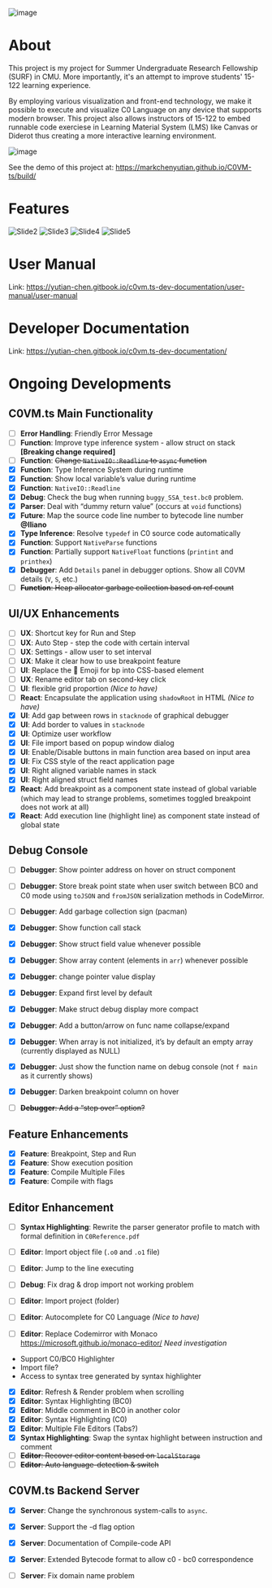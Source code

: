 ![image](https://user-images.githubusercontent.com/47029019/177197388-a7884f33-ae32-45bb-91de-139a8ff04cbf.png)

# About

This project is my project for Summer Undergraduate Research Fellowship (SURF) in CMU. More importantly, it's an attempt to improve students' 15-122 learning experience.

By employing various visualization and front-end technology, we make it possible to execute and visualize C0 Language on any device that supports modern browser. This project also allows instructors of 15-122 to embed runnable code exerciese in Learning Material System (LMS) like Canvas or Diderot thus creating a more interactive learning environment.

![image](https://user-images.githubusercontent.com/47029019/177198127-8f17d13b-e09f-4d1c-b214-b3bcad33e9ae.png)

See the demo of this project at: https://markchenyutian.github.io/C0VM-ts/build/

# Features

![Slide2](https://user-images.githubusercontent.com/47029019/188786107-2c936dd6-f0c8-4102-9e97-f93d9c37dd39.png)
![Slide3](https://user-images.githubusercontent.com/47029019/188786109-3a2f0b60-d1ed-4edd-a8c8-74effcd206e2.png)
![Slide4](https://user-images.githubusercontent.com/47029019/188786411-43c66821-0f21-434f-a270-c0f500c5f5d2.png)
![Slide5](https://user-images.githubusercontent.com/47029019/188787516-47821a85-5cd3-4394-9b8a-318138442aa0.png)

# User Manual

Link: https://yutian-chen.gitbook.io/c0vm.ts-dev-documentation/user-manual/user-manual

# Developer Documentation

Link: https://yutian-chen.gitbook.io/c0vm.ts-dev-documentation/

# Ongoing Developments 

## C0VM.ts Main Functionality

- [ ] **Error Handling**: Friendly Error Message
- [ ] **Function**: Improve type inference system - allow struct on stack **[Breaking change required]**
- [ ] **Function**: <del>Change `NativeIO::Readline` to `async` function</del>
- [x] **Function**: Type Inference System during runtime
- [x] **Function**: Show local variable’s value during runtime
- [x] **Function**: `NativeIO::Readline`
- [x] **Debug**: Check the bug when running `buggy_SSA_test.bc0` problem.
- [x] **Parser**: Deal with “dummy return value” (occurs at `void` functions)
- [x] **Future**: Map the source code line number to bytecode line number **@Iliano**
- [x] **Type Inference**: Resolve `typedef` in C0 source code automatically
- [x] **Function**: Support `NativeParse` functions
- [x] **Function**: Partially support `NativeFloat` functions (`printint` and `printhex`)
- [x] **Debugger**: Add `Details` panel in debugger options. Show all C0VM details (`V`, `S`, etc.)
- [ ] <del>**Function**: Heap allocator garbage collection based on ref count</del>

## UI/UX Enhancements

- [ ] **UX**: Shortcut key for Run and Step
- [ ] **UX**: Auto Step - step the code with certain interval
- [ ] **UX**: Settings - allow user to set interval
- [ ] **UX**: Make it clear how to use breakpoint feature
- [ ] **UI**: Replace the 🔴 Emoji for bp into CSS-based element
- [ ] **UX**: Rename editor tab on second-key click
- [ ] **UI**: flexible grid proportion *(Nice to have)*
- [ ] **React**: Encapsulate the application using `shadowRoot` in HTML *(Nice to have)*
- [x] **UI**: Add gap between rows in `stacknode` of graphical debugger
- [x] **UI**: Add border to values in `stacknode`
- [x] **UI**: Optimize user workflow
- [x] **UI**: File import based on popup window dialog
- [x] **UI**: Enable/Disable buttons in main function area based on input area
- [x] **UI**: Fix CSS style of the react application page
- [x] **UI**: Right aligned variable names in stack
- [x] **UI**: Right aligned struct field names
- [x] **React**: Add breakpoint as a component state instead of global variable (which may lead to strange problems, sometimes toggled breakpoint does not work at all)
- [x] **React**: Add execution line (highlight line) as component state instead of global state

## Debug Console

- [ ] **Debugger**: Show pointer address on hover on struct component
- [ ] **Debugger**: Store break point state when user switch between BC0 and C0 mode using `toJSON` and `fromJSON` serialization methods in CodeMirror.
- [ ] **Debugger**: Add garbage collection sign (pacman)
- [x] **Debugger**: Show function call stack
- [x] **Debugger**: Show struct field value whenever possible
- [x] **Debugger**: Show array content (elements in `arr`) whenever possible
- [x] **Debugger**: change pointer value display
- [x] **Debugger**: Expand first level by default
- [x] **Debugger**: Make struct debug display more compact
- [x] **Debugger**: Add a button/arrow on func name collapse/expand
- [x] **Debugger**: When array is not initialized, it’s by default an empty array (currently displayed as NULL)
- [x] **Debugger**: Just show the function name on debug console (not `f main` as it currently shows)
- [x] **Debugger**: Darken breakpoint column on hover
- [ ] <del>**Debugger**: Add a “step over” option?</del>


## Feature Enhancements

- [x] **Feature**: Breakpoint, Step and Run
- [x] **Feature**: Show execution position
- [x] **Feature**: Compile Multiple Files
- [x] **Feature**: Compile with flags

## Editor Enhancement

- [ ] **Syntax Highlighting**: Rewrite the parser generator profile to match with formal definition in `C0Reference.pdf`
- [ ] **Editor**: Import object file (`.o0` and `.o1` file)
- [ ] **Editor**: Jump to the line executing
- [ ] **Debug**: Fix drag & drop import not working problem
- [ ] **Editor**: Import project (folder)
- [ ] **Editor**: Autocomplete for C0 Language *(Nice to have)*

- [ ] **Editor**: Replace Codemirror with Monaco https://microsoft.github.io/monaco-editor/ *Need investigation*
* Support C0/BC0 Highlighter
* Import file?
* Access to syntax tree generated by syntax highlighter


- [x] **Editor**: Refresh & Render problem when scrolling
- [x] **Editor**: Syntax Highlighting (BC0)
- [x] **Editor**: Middle comment in BC0 in another color
- [x] **Editor**: Syntax Highlighting (C0)
- [x] **Editor**: Multiple File Editors (Tabs?)
- [x] **Syntax Highlighting**: Swap the syntax highlight between instruction and comment
- [ ] <del>**Editor**: Recover editor content based on `localStorage`</del>
- [ ] <del>**Editor**: Auto language-detection & switch</del>

## C0VM.ts Backend Server

- [x] **Server**: Change the synchronous system-calls to `async`.
- [x] **Server**: Support the -d flag option
- [x] **Server**: Documentation of Compile-code API
- [x] **Server**: Extended Bytecode format to allow c0 - bc0 correspondence
- [ ] **Server**: Fix domain name problem

